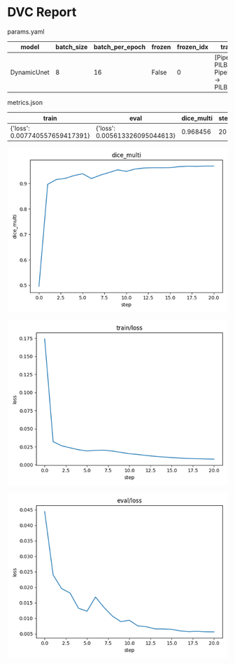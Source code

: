 # DVC Report

params.yaml

| model       |   batch_size |   batch_per_epoch | frozen   |   frozen_idx | transforms                                                      |
|-------------|--------------|-------------------|----------|--------------|-----------------------------------------------------------------|
| DynamicUnet |            8 |                16 | False    |            0 | [Pipeline: PILBase.create, Pipeline: partial -> PILBase.create] |

metrics.json

| train                          | eval                           |   dice_multi |   step |
|--------------------------------|--------------------------------|--------------|--------|
| {'loss': 0.007740557659417391} | {'loss': 0.005613326095044613} |     0.968456 |     20 |

![static/dice_multi](static/dice_multi.png)

![static/train/loss](static/train/loss.png)

![static/eval/loss](static/eval/loss.png)
